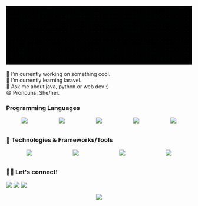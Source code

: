 <img align="justify" alt="Hey there, I'm irene" src="header.gif">

 🔭 I’m currently working on something cool. <br/>
 🌱 I’m currently learning laravel.<br/>
 💬 Ask me about java, python or web dev :)<br/>
 😄 Pronouns: She/her.<br/>

### Programming Languages
<div style="display: flex; justify-content: space-around">
    <img height="28" src="https://img.shields.io/badge/java-black.svg?&style=flat&logo=java&logoColor=F2983B" />
    <img height="28" src="https://img.shields.io/badge/javascript-black.svg?&style=flat&logo=javascript&logoColor=EDD730" />
    <img height="28" src="https://img.shields.io/badge/python-black.svg?&style=flat&logo=python&logoColor=376FA0" />
    <img height="28" src="https://img.shields.io/badge/php-black.svg?&style=flat&logo=php&logoColor=7377AE" />
    <img height="28" src="https://img.shields.io/badge/C-black.svg?&style=flat&logo=c&logoColor=darkblue" />
</div>

### :wrench: Technologies & Frameworks/Tools

<div style="display: flex; justify-content: space-around">
    <img height="28" src="https://img.shields.io/badge/linux-black.svg?&style=flat&logo=linux&logoColor=grey" />
    <img height="28" src="https://img.shields.io/badge/svelte-black.svg?&style=flat&logo=svelte&logoColor=EB453D" />
    <img height="28" src="https://img.shields.io/badge/django-black.svg?&style=flat&logo=django&logoColor=112D1F" />
    <img height="28" src="https://img.shields.io/badge/flutter-black.svg?&style=flat&logo=flutter&logoColor=41B0EF" />
</div>

### :woman_technologist: Let's connect!


[<img height="28" src = "https://img.shields.io/badge/gmail-black?&style=flat&logo=gmail&logoColor=c14438">][gmail] 
[<img height="28" src="https://img.shields.io/badge/linkedin-black.svg?style=flat&logo=linkedin&logoColor=blue" />][linkedin]
[<img height="28" src="https://img.shields.io/badge/twitter-black.svg?style=flat&logo=twitter&logoColor=blue" />][twitter]
<br />

<div style="display: flex; justify-content: space-around">
    <img src="https://github-readme-stats-drab-iota.vercel.app/api?username=irenekurien&count_private=true&show_icons=true&layout=compact&hide_border=true&theme=dark&bg_color=0D1117" height="180px" />
<!-- 
<img align="left" alt="Irene's Language Stats" src="https://github-readme-stats.vercel.app/api/top-langs/?username=irenekurien&langs_count=10&count_private=true&show_icons=true&layout=compact&hide=html%22&hide_border=true&theme=nightowl&bg_color=0D1117" />  -->
</div>
</details>

[linkedin]: https://www.linkedin.com/in/ireneanna/
[gmail]: irenekurien01@gmail.com
[twitter]:https://twitter.com/knowirene/
